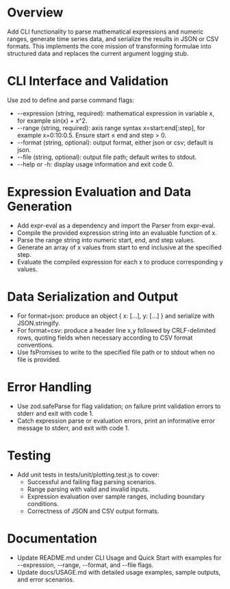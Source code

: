 # Overview
Add CLI functionality to parse mathematical expressions and numeric ranges, generate time series data, and serialize the results in JSON or CSV formats. This implements the core mission of transforming formulae into structured data and replaces the current argument logging stub.

# CLI Interface and Validation
Use zod to define and parse command flags:
- --expression (string, required): mathematical expression in variable x, for example sin(x) + x^2.
- --range (string, required): axis range syntax x=start:end[:step], for example x=0:10:0.5. Ensure start ≤ end and step > 0.
- --format (string, optional): output format, either json or csv; default is json.
- --file (string, optional): output file path; default writes to stdout.
- --help or -h: display usage information and exit code 0.

# Expression Evaluation and Data Generation
- Add expr-eval as a dependency and import the Parser from expr-eval.
- Compile the provided expression string into an evaluable function of x.
- Parse the range string into numeric start, end, and step values.
- Generate an array of x values from start to end inclusive at the specified step.
- Evaluate the compiled expression for each x to produce corresponding y values.

# Data Serialization and Output
- For format=json: produce an object { x: [...], y: [...] } and serialize with JSON.stringify.
- For format=csv: produce a header line x,y followed by CRLF-delimited rows, quoting fields when necessary according to CSV format conventions.
- Use fsPromises to write to the specified file path or to stdout when no file is provided.

# Error Handling
- Use zod.safeParse for flag validation; on failure print validation errors to stderr and exit with code 1.
- Catch expression parse or evaluation errors, print an informative error message to stderr, and exit with code 1.

# Testing
- Add unit tests in tests/unit/plotting.test.js to cover:
  - Successful and failing flag parsing scenarios.
  - Range parsing with valid and invalid inputs.
  - Expression evaluation over sample ranges, including boundary conditions.
  - Correctness of JSON and CSV output formats.

# Documentation
- Update README.md under CLI Usage and Quick Start with examples for --expression, --range, --format, and --file flags.
- Update docs/USAGE.md with detailed usage examples, sample outputs, and error scenarios.